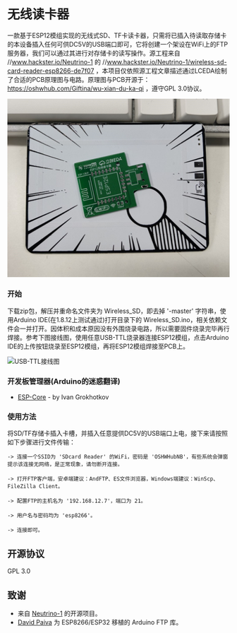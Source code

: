 # 无线读卡器

一款基于ESP12模组实现的无线式SD、TF卡读卡器，只需将已插入待读取存储卡的本设备插入任何可供DC5V的USB端口即可，它将创建一个架设在WiFi上的FTP服务器，我们可以通过其进行对存储卡的读写操作。源工程来自 //www.hackster.io/Neutrino-1 的 //www.hackster.io/Neutrino-1/wireless-sd-card-reader-esp8266-de7f07 ，本项目仅依照源工程文章描述通过LCEDA绘制了合适的PCB原理图与电路。原理图与PCB开源于：https://oshwhub.com/Giftina/wu-xian-du-ka-qi ，遵守GPL 3.0协议。

![打样图](https://github.com/Giftia/Wireless_SD/blob/master/PCB.jpg)

### 开始

下载zip包，解压并重命名文件夹为 Wireless_SD，即去掉 '-master' 字符串，使用Arduino IDE(在1.8.12上测试通过)打开目录下的 Wireless_SD.ino，相关依赖文件会一并打开。因体积和成本原因没有外围烧录电路，所以需要固件烧录完毕再行焊接。参考下图接线图，使用任意USB-TTL烧录器连接ESP12模组，点击Arduino IDE的上传按钮烧录至ESP12模组，再将ESP12模组焊接至PCB上。

![USB-TTL接线图](http://wiki.ai-thinker.com/_media/esp_download/downloadfirmware_hardware.png)

### 开发板管理器(Arduino的迷惑翻译)

* [ESP-Core](https://github.com/esp8266/Arduino) - by Ivan Grokhotkov

### 使用方法

将SD/TF存储卡插入卡槽，并插入任意提供DC5V的USB端口上电，接下来请按照如下步骤进行文件传输：
```
-> 连接一个SSID为 'SDcard Reader' 的WiFi，密码是 'OSHWHubNB'，有些系统会弹窗提示该连接无网络，是正常现象，请勿断开连接。

-> 打开FTP客户端，安卓端建议：AndFTP、ES文件浏览器，Windows端建议：WinScp、FileZilla Client。

-> 配置FTP的主机名为 '192.168.12.7'，端口为 21。

-> 用户名与密码均为 'esp8266'。

-> 连接即可。
```

## 开源协议

GPL 3.0

## 致谢

* 来自 [Neutrino-1](https://github.com/Neutrino-1) 的开源项目。
* [David Paiva](https://github.com/nailbuster) 为 ESP8266/ESP32 移植的 Arduino FTP 库。
